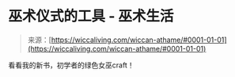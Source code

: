 <!--yml

category: 未分类

date: 2024-06-12 18:26:36

-->

# 巫术仪式的工具 - 巫术生活

> 来源：[https://wiccaliving.com/wiccan-athame/#0001-01-01](https://wiccaliving.com/wiccan-athame/#0001-01-01)

看看我的新书，初学者的绿色女巫craft！
